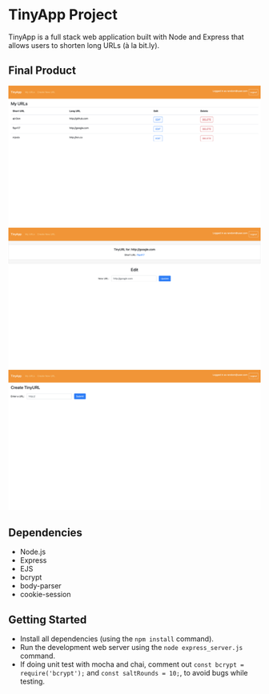 # TinyApp Project

TinyApp is a full stack web application built with Node and Express that allows users to shorten long URLs (à la bit.ly).

## Final Product

!["list of shortened urls"](docs/urls-page.png)
!["you can modify your urls"](docs/url-edit.png)
!["create a tiny url"](docs/new-url.png)

## Dependencies

- Node.js
- Express
- EJS
- bcrypt
- body-parser
- cookie-session

## Getting Started

- Install all dependencies (using the `npm install` command).
- Run the development web server using the `node express_server.js` command.
- If doing unit test with mocha and chai, comment out `const bcrypt = require('bcrypt');` and  `const saltRounds = 10;`, to avoid bugs while testing. 